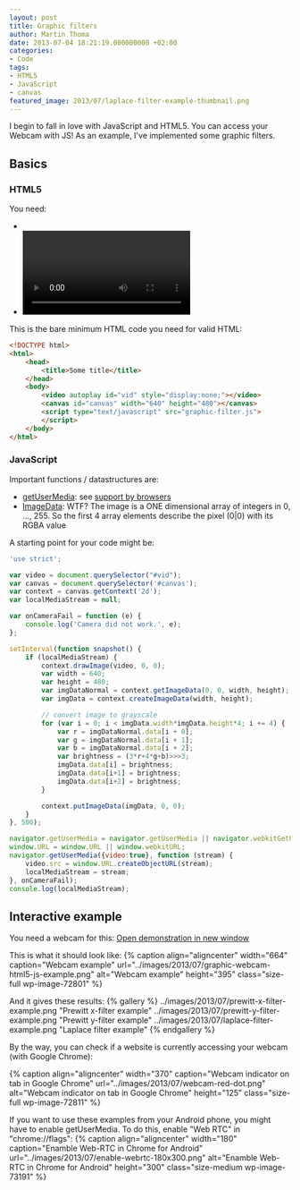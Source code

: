 ```yaml
---
layout: post
title: Graphic filters
author: Martin Thoma
date: 2013-07-04 18:21:19.000000000 +02:00
categories:
- Code
tags:
- HTML5
- JavaScript
- canvas
featured_image: 2013/07/laplace-filter-example-thumbnail.png
---
```

I begin to fall in love with JavaScript and HTML5. You can access your Webcam with JS! As an example, I've implemented some graphic filters.

<h2>Basics</h2>
<h3>HTML5</h3>
You need:
<ul>
  <li><a href="https://developer.mozilla.org/en-US/docs/Web/HTML/Element/canvas"><canvas></a></li>
  <li><a href="https://developer.mozilla.org/en-US/docs/Web/HTML/Element/video"><video></a></li>
</ul>

This is the bare minimum HTML code you need for valid HTML:

```html
<!DOCTYPE html>
<html>
    <head>
        <title>Some title</title>
    </head>
    <body>
		<video autoplay id="vid" style="display:none;"></video>
		<canvas id="canvas" width="640" height="480"></canvas>
		<script type="text/javascript" src="graphic-filter.js">
		</script>
	</body>
</html>
```

<h3>JavaScript</h3>
Important functions / datastructures are:
<ul>
  <li><a href="https://developer.mozilla.org/en-US/docs/WebRTC/navigator.getUserMedia">getUserMedia</a>: see <a href="http://caniuse.com/stream">support by browsers</a></li>
  <li><a href="https://developer.mozilla.org/en-US/docs/Web/API/ImageData">ImageData</a>: WTF? The image is a ONE dimensional array of integers in 0, ..., 255. So the first 4 array elements describe the pixel (0|0) with its RGBA value</li>
</ul>

A starting point for your code might be:

```javascript
'use strict';

var video = document.querySelector("#vid");
var canvas = document.querySelector('#canvas');
var context = canvas.getContext('2d');
var localMediaStream = null;

var onCameraFail = function (e) {
    console.log('Camera did not work.', e);
};

setInterval(function snapshot() {
    if (localMediaStream) {
        context.drawImage(video, 0, 0);
        var width = 640;
        var height = 480;
        var imgDataNormal = context.getImageData(0, 0, width, height);
        var imgData = context.createImageData(width, height);

        // convert image to grayscale
        for (var i = 0; i < imgData.width*imgData.height*4; i += 4) {
            var r = imgDataNormal.data[i + 0];
            var g = imgDataNormal.data[i + 1];
            var b = imgDataNormal.data[i + 2];
            var brightness = (3*r+4*g+b)>>>3;
            imgData.data[i] = brightness;
            imgData.data[i+1] = brightness;
            imgData.data[i+2] = brightness;
        }

        context.putImageData(imgData, 0, 0);
    }
}, 500);

navigator.getUserMedia = navigator.getUserMedia || navigator.webkitGetUserMedia || navigator.mozGetUserMedia || navigator.msGetUserMedia;
window.URL = window.URL || window.webkitURL;
navigator.getUserMedia({video:true}, function (stream) {
    video.src = window.URL.createObjectURL(stream);
    localMediaStream = stream;
}, onCameraFail);
console.log(localMediaStream);
```

<h2>Interactive example</h2>
<div class="info">
You need a webcam for this:
<a href="../html5/graphic-filters/graphic-filters.htm" target="_blank">Open demonstration in new window</a>
</div>

This is what it should look like:
{% caption align="aligncenter" width="664" caption="Webcam example" url="../images/2013/07/graphic-webcam-html5-js-example.png" alt="Webcam example"  height="395" class="size-full wp-image-72801" %}

And it gives these results:
{% gallery %}
    ../images/2013/07/prewitt-x-filter-example.png  "Prewitt x-filter example"
    ../images/2013/07/prewitt-y-filter-example.png  "Prewitt y-filter example"
    ../images/2013/07/laplace-filter-example.png    "Laplace filter example"
{% endgallery %}

By the way, you can check if a website is currently accessing your webcam (with Google Chrome):

{% caption align="aligncenter" width="370" caption="Webcam indicator on tab in Google Chrome" url="../images/2013/07/webcam-red-dot.png" alt="Webcam indicator on tab in Google Chrome"  height="125" class="size-full wp-image-72811" %}

If you want to use these examples from your Android phone, you might have to enable getUserMedia. To do this, enable "Web RTC" in "chrome://flags":
{% caption align="aligncenter" width="180" caption="Enamble Web-RTC in Chrome for Android" url="../images/2013/07/enable-webrtc-180x300.png" alt="Enamble Web-RTC in Chrome for Android"  height="300" class="size-medium wp-image-73191" %}
